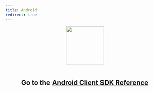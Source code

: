 ```yaml
---
title: Android
redirect: true
---
```


<center>
  <img src="/assets/images/lost.svg" alt="" width="120">
  <br><br>
  <h2>Go to the <a href="/sdk/conversation/android/" target="_blank">Android Client SDK Reference</a></h2>
</center>
